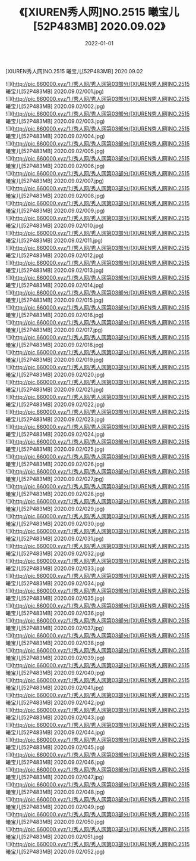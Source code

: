 ﻿---
layout: post
title:  《[XIUREN秀人网]NO.2515 曦宝儿[52P483MB] 2020.09.02》
date:   2022-01-01
img: http://pic.660000.xyz/1:/秀人网/秀人网第03部分/[XIUREN秀人网]NO.2515 曦宝儿[52P483MB] 2020.09.02/000.jpg
categories: [美女, 清纯, 唯美]
---

[XIUREN秀人网]NO.2515 曦宝儿[52P483MB] 2020.09.02

 ![](http://pic.660000.xyz/1:/秀人网/秀人网第03部分/[XIUREN秀人网]NO.2515 曦宝儿[52P483MB] 2020.09.02/001.jpg) <br>![](http://pic.660000.xyz/1:/秀人网/秀人网第03部分/[XIUREN秀人网]NO.2515 曦宝儿[52P483MB] 2020.09.02/002.jpg) <br>![](http://pic.660000.xyz/1:/秀人网/秀人网第03部分/[XIUREN秀人网]NO.2515 曦宝儿[52P483MB] 2020.09.02/003.jpg) <br>![](http://pic.660000.xyz/1:/秀人网/秀人网第03部分/[XIUREN秀人网]NO.2515 曦宝儿[52P483MB] 2020.09.02/004.jpg) <br>![](http://pic.660000.xyz/1:/秀人网/秀人网第03部分/[XIUREN秀人网]NO.2515 曦宝儿[52P483MB] 2020.09.02/005.jpg) <br>![](http://pic.660000.xyz/1:/秀人网/秀人网第03部分/[XIUREN秀人网]NO.2515 曦宝儿[52P483MB] 2020.09.02/006.jpg) <br>![](http://pic.660000.xyz/1:/秀人网/秀人网第03部分/[XIUREN秀人网]NO.2515 曦宝儿[52P483MB] 2020.09.02/007.jpg) <br>![](http://pic.660000.xyz/1:/秀人网/秀人网第03部分/[XIUREN秀人网]NO.2515 曦宝儿[52P483MB] 2020.09.02/008.jpg) <br>![](http://pic.660000.xyz/1:/秀人网/秀人网第03部分/[XIUREN秀人网]NO.2515 曦宝儿[52P483MB] 2020.09.02/009.jpg) <br>![](http://pic.660000.xyz/1:/秀人网/秀人网第03部分/[XIUREN秀人网]NO.2515 曦宝儿[52P483MB] 2020.09.02/010.jpg) <br>![](http://pic.660000.xyz/1:/秀人网/秀人网第03部分/[XIUREN秀人网]NO.2515 曦宝儿[52P483MB] 2020.09.02/011.jpg) <br>![](http://pic.660000.xyz/1:/秀人网/秀人网第03部分/[XIUREN秀人网]NO.2515 曦宝儿[52P483MB] 2020.09.02/012.jpg) <br>![](http://pic.660000.xyz/1:/秀人网/秀人网第03部分/[XIUREN秀人网]NO.2515 曦宝儿[52P483MB] 2020.09.02/013.jpg) <br>![](http://pic.660000.xyz/1:/秀人网/秀人网第03部分/[XIUREN秀人网]NO.2515 曦宝儿[52P483MB] 2020.09.02/014.jpg) <br>![](http://pic.660000.xyz/1:/秀人网/秀人网第03部分/[XIUREN秀人网]NO.2515 曦宝儿[52P483MB] 2020.09.02/015.jpg) <br>![](http://pic.660000.xyz/1:/秀人网/秀人网第03部分/[XIUREN秀人网]NO.2515 曦宝儿[52P483MB] 2020.09.02/016.jpg) <br>![](http://pic.660000.xyz/1:/秀人网/秀人网第03部分/[XIUREN秀人网]NO.2515 曦宝儿[52P483MB] 2020.09.02/017.jpg) <br>![](http://pic.660000.xyz/1:/秀人网/秀人网第03部分/[XIUREN秀人网]NO.2515 曦宝儿[52P483MB] 2020.09.02/018.jpg) <br>![](http://pic.660000.xyz/1:/秀人网/秀人网第03部分/[XIUREN秀人网]NO.2515 曦宝儿[52P483MB] 2020.09.02/019.jpg) <br>![](http://pic.660000.xyz/1:/秀人网/秀人网第03部分/[XIUREN秀人网]NO.2515 曦宝儿[52P483MB] 2020.09.02/020.jpg) <br>![](http://pic.660000.xyz/1:/秀人网/秀人网第03部分/[XIUREN秀人网]NO.2515 曦宝儿[52P483MB] 2020.09.02/021.jpg) <br>![](http://pic.660000.xyz/1:/秀人网/秀人网第03部分/[XIUREN秀人网]NO.2515 曦宝儿[52P483MB] 2020.09.02/022.jpg) <br>![](http://pic.660000.xyz/1:/秀人网/秀人网第03部分/[XIUREN秀人网]NO.2515 曦宝儿[52P483MB] 2020.09.02/023.jpg) <br>![](http://pic.660000.xyz/1:/秀人网/秀人网第03部分/[XIUREN秀人网]NO.2515 曦宝儿[52P483MB] 2020.09.02/024.jpg) <br>![](http://pic.660000.xyz/1:/秀人网/秀人网第03部分/[XIUREN秀人网]NO.2515 曦宝儿[52P483MB] 2020.09.02/025.jpg) <br>![](http://pic.660000.xyz/1:/秀人网/秀人网第03部分/[XIUREN秀人网]NO.2515 曦宝儿[52P483MB] 2020.09.02/026.jpg) <br>![](http://pic.660000.xyz/1:/秀人网/秀人网第03部分/[XIUREN秀人网]NO.2515 曦宝儿[52P483MB] 2020.09.02/027.jpg) <br>![](http://pic.660000.xyz/1:/秀人网/秀人网第03部分/[XIUREN秀人网]NO.2515 曦宝儿[52P483MB] 2020.09.02/028.jpg) <br>![](http://pic.660000.xyz/1:/秀人网/秀人网第03部分/[XIUREN秀人网]NO.2515 曦宝儿[52P483MB] 2020.09.02/029.jpg) <br>![](http://pic.660000.xyz/1:/秀人网/秀人网第03部分/[XIUREN秀人网]NO.2515 曦宝儿[52P483MB] 2020.09.02/030.jpg) <br>![](http://pic.660000.xyz/1:/秀人网/秀人网第03部分/[XIUREN秀人网]NO.2515 曦宝儿[52P483MB] 2020.09.02/031.jpg) <br>![](http://pic.660000.xyz/1:/秀人网/秀人网第03部分/[XIUREN秀人网]NO.2515 曦宝儿[52P483MB] 2020.09.02/032.jpg) <br>![](http://pic.660000.xyz/1:/秀人网/秀人网第03部分/[XIUREN秀人网]NO.2515 曦宝儿[52P483MB] 2020.09.02/033.jpg) <br>![](http://pic.660000.xyz/1:/秀人网/秀人网第03部分/[XIUREN秀人网]NO.2515 曦宝儿[52P483MB] 2020.09.02/034.jpg) <br>![](http://pic.660000.xyz/1:/秀人网/秀人网第03部分/[XIUREN秀人网]NO.2515 曦宝儿[52P483MB] 2020.09.02/035.jpg) <br>![](http://pic.660000.xyz/1:/秀人网/秀人网第03部分/[XIUREN秀人网]NO.2515 曦宝儿[52P483MB] 2020.09.02/036.jpg) <br>![](http://pic.660000.xyz/1:/秀人网/秀人网第03部分/[XIUREN秀人网]NO.2515 曦宝儿[52P483MB] 2020.09.02/037.jpg) <br>![](http://pic.660000.xyz/1:/秀人网/秀人网第03部分/[XIUREN秀人网]NO.2515 曦宝儿[52P483MB] 2020.09.02/038.jpg) <br>![](http://pic.660000.xyz/1:/秀人网/秀人网第03部分/[XIUREN秀人网]NO.2515 曦宝儿[52P483MB] 2020.09.02/039.jpg) <br>![](http://pic.660000.xyz/1:/秀人网/秀人网第03部分/[XIUREN秀人网]NO.2515 曦宝儿[52P483MB] 2020.09.02/040.jpg) <br>![](http://pic.660000.xyz/1:/秀人网/秀人网第03部分/[XIUREN秀人网]NO.2515 曦宝儿[52P483MB] 2020.09.02/041.jpg) <br>![](http://pic.660000.xyz/1:/秀人网/秀人网第03部分/[XIUREN秀人网]NO.2515 曦宝儿[52P483MB] 2020.09.02/042.jpg) <br>![](http://pic.660000.xyz/1:/秀人网/秀人网第03部分/[XIUREN秀人网]NO.2515 曦宝儿[52P483MB] 2020.09.02/043.jpg) <br>![](http://pic.660000.xyz/1:/秀人网/秀人网第03部分/[XIUREN秀人网]NO.2515 曦宝儿[52P483MB] 2020.09.02/044.jpg) <br>![](http://pic.660000.xyz/1:/秀人网/秀人网第03部分/[XIUREN秀人网]NO.2515 曦宝儿[52P483MB] 2020.09.02/045.jpg) <br>![](http://pic.660000.xyz/1:/秀人网/秀人网第03部分/[XIUREN秀人网]NO.2515 曦宝儿[52P483MB] 2020.09.02/046.jpg) <br>![](http://pic.660000.xyz/1:/秀人网/秀人网第03部分/[XIUREN秀人网]NO.2515 曦宝儿[52P483MB] 2020.09.02/047.jpg) <br>![](http://pic.660000.xyz/1:/秀人网/秀人网第03部分/[XIUREN秀人网]NO.2515 曦宝儿[52P483MB] 2020.09.02/048.jpg) <br>![](http://pic.660000.xyz/1:/秀人网/秀人网第03部分/[XIUREN秀人网]NO.2515 曦宝儿[52P483MB] 2020.09.02/049.jpg) <br>![](http://pic.660000.xyz/1:/秀人网/秀人网第03部分/[XIUREN秀人网]NO.2515 曦宝儿[52P483MB] 2020.09.02/050.jpg) <br>![](http://pic.660000.xyz/1:/秀人网/秀人网第03部分/[XIUREN秀人网]NO.2515 曦宝儿[52P483MB] 2020.09.02/051.jpg) <br>![](http://pic.660000.xyz/1:/秀人网/秀人网第03部分/[XIUREN秀人网]NO.2515 曦宝儿[52P483MB] 2020.09.02/052.jpg) <br>